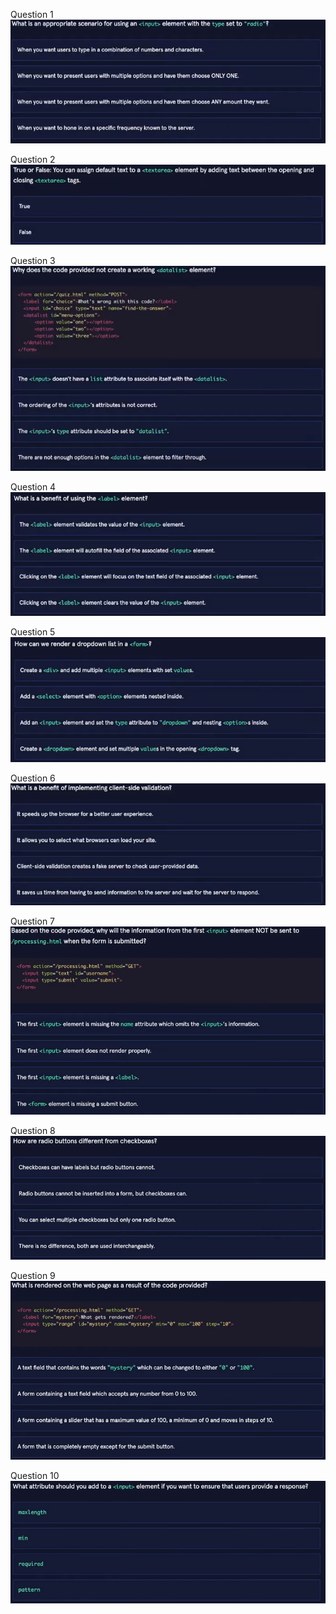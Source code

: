 Question 1
![Question 1](image.png)
<!-- ANSWER: B -->
Question 2
![Question 2](image-1.png)
<!-- ANSWER: A -->
Question 3
![Question 3](image-2.png)
<!-- ANSWER: A -->
Question 4
![Question 4](image-3.png)
<!-- ANSWER: C -->
Question 5
![Question 5](image-4.png)
<!-- ANSWER: B -->
Question 6
![Question 6](image-5.png)
<!-- ANSWER: D -->
Question 7
![Question 7](image-6.png)
<!-- ANSWER: A -->
Question 8
![Question 8](image-7.png)
<!-- ANSWER: C -->
Question 9
![Question 9](image-8.png)
<!-- ANSWER: C -->
Question 10
![Question 10](image-9.png)
<!-- ANSWER: C -->